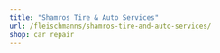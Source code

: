 ```yaml
---
title: "Shamros Tire & Auto Services"
url: /fleischmanns/shamros-tire-and-auto-services/
shop: car repair
---
```

